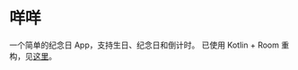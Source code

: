 # 咩咩
一个简单的纪念日 App，支持生日、纪念日和倒计时。
已使用 Kotlin + Room 重构，见[这里](https://github.com/YZune/YoungCommemoration_Kotlin)。
